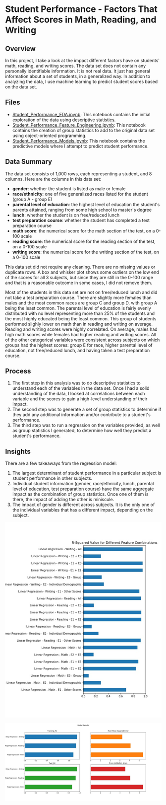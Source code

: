 # Student Performance - Factors That Affect Scores in Math, Reading, and Writing

## Overview
In this project, I take a look at the impact different factors have on students' math, reading, and writing scores.  The data set does not contain any personally identifiable information.  It is not real data.  It just has general information about a set of students, in a generalized way.  In addition to analyzing the data, I use machine learning to predict student scores based on the data set.

## Files
- [Student_Performance_EDA.ipynb](https://github.com/albert-ntiri/student_performance/blob/main/Student_Performance_EDA.ipynb): This notebook contains the initial exploration of the data using descriptive statistics.
- [Student_Performance_Feature_Engineering.ipynb](https://github.com/albert-ntiri/student_performance/blob/main/Student_Performance_Feature_Engineering.ipynb): This notebook contains the creation of group statistics to add to the original data set using object-oriented programming.
- [Student_Performance_Models.ipynb](https://github.com/albert-ntiri/student_performance/blob/main/Student_Performance_Models.ipynb): This notebook contains the predictive models where I attempt to predict student performance.

## Data Summary
The data set consists of 1,000 rows, each representing a student, and 8 columns.  Here are the columns in this data set:
- **gender**: whether the student is listed as male or female
- **race/ethnicity**: one of five generalized races listed for the student (group A - group E)
- **parental level of education**: the highest level of education the student's parents attained, ranging from some high school to master's degree
- **lunch**: whether the student is on free/reduced lunch
- **test preparation course**: whether the student has completed a test preparation course
- **math score**: the numerical score for the math section of the test, on a 0-100 scale
- **reading score**: the numerical score for the reading section of the test, on a 0-100 scale
- **writing score**: the numerical score for the writing section of the test, on a 0-100 scale

This data set did not require any cleaning.  There are no missing values or duplicate rows.  A box and whisker plot shows some outliers on the low end of the scores for all 3 subjects, but since they are still in the 0-100 range and that is a reasonable outcome in some cases, I did not remove them.

Most of the students in this data set are not on free/reduced lunch and did not take a test preparation course.  There are slightly more females than males and the most common races are group C and group D, with group A being the least common.  The parental level of education is fairly evenly distributed with no level representing more than 25% of the students and the most highly educated being the least common.  This group of students performed slighly lower on math than in reading and writing on average.  Reading and writing scores were highly correlated.  On average, males had high math scores while females had higher reading and writing scores.  All of the other categorical variables were consistent across subjects on which groups had the highest scores: group E for race, higher parental level of education, not free/reduced lunch, and having taken a test preparation course.

## Process
1. The first step in this analysis was to do descriptive statistics to understand each of the variables in the data set.  Once I had a solid understanding of the data, I looked at correlations between each variable and the scores to gain a high-level understanding of their impact.
2. The second step was to generate a set of group statistics to determine if they add any additional information and/or contribute to a student's performance.
3. The third step was to run a regression on the variables provided, as well as group statistics I generated, to determine how well they predict a student's performance.

## Insights
There are a few takeaways from the regression model:
1. The largest determinant of student performance in a particular subject is student performance in other subjects.
2. Individual student information (gender, race/ethnicity, lunch, parental level of education, test preparation course) have the same aggregate impact as the combination of group statistics.  Once one of them is there, the impact of adding the other is miniscule.
3. The impact of gender is different across subjects.  It is the only one of the individual variables that has a different impact, depending on the subject.

![](charts/feature_comparison.jpg)

![](charts/final_model_results.jpg)
